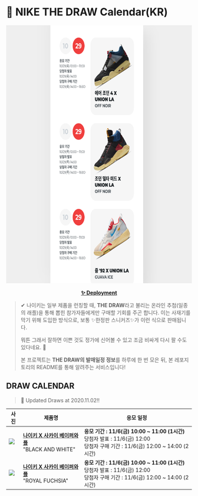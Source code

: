 # 👟 NIKE THE DRAW Calendar(KR)

<div align="center">
  <a href="https://junhoyeo.github.io/NIKE-THE-DRAW-Calendar/">
    <img src="./docs/images/preview.png" alt="Preview image of deployed application" height="700px" width="700px" />
  </a>
</div>

<p align="center">
  <a href="https://junhoyeo.github.io/NIKE-THE-DRAW-Calendar/">
    <strong>✨ Deployment</strong>
  </a>
</p>

> ✔ 나이키는 일부 제품을 런칭할 때, **THE DRAW**라고 불리는 온라인 추첨(일종의 래플)을 통해 뽑힌 참가자들에게만 구매할 기회를 주곤 합니다. 이는 사재기를 막기 위해 도입한 방식으로, 보통 ✨한정판 스니커즈✨가 이런 식으로 판매됩니다.
>
> 뭐튼 그래서 잘하면 이쁜 것도 정가에 신어볼 수 있고 조금 비싸게 다시 팔 수도 있다네요. 🤭
>
> 본 프로젝트는 **THE DRAW의 발매일정 정보**를 하루에 한 번 모은 뒤, 본 레포지토리의 README를 통해 알려주는 서비스입니다!

## DRAW CALENDAR

<!-- DRAW CALENDAR: START -->

> 👟 Updated Draws at 2020.11.02‼️

| 사진 | 제품명 | 응모 일정 |
| --- | ---- | ------- |
| <img src="https://static-breeze.nike.co.kr/kr/ko_kr/cmsstatic/product/CV1363-001/a5765008-91ec-4b30-8cf0-033dcd18f7b9_primary.jpg?gallery" width="256" /> | <a href="https://www.nike.com/kr/launch/t/men/fw/nike-sportswear/CV1363-001/scnp24/nike-vaporwaffle-sacai"><strong>나이키 X 사카이 베이퍼와플</strong><br /></a> "BLACK AND WHITE" | <strong>응모 기간 : 11/6(금) 10:00 ~ 11:00 (1시간)</strong><br />당첨자 발표 : 11/6(금) 12:00<br />당첨자 구매 기간 : 11/6(금) 12:00 ~ 14:00 (2시간) |
| <img src="https://static-breeze.nike.co.kr/kr/ko_kr/cmsstatic/product/CV1363-100/6b29e446-0d61-4934-b28b-53ac993cfa61_primary.jpg?gallery" width="256" /> | <a href="https://www.nike.com/kr/launch/t/men/fw/nike-sportswear/CV1363-100/ctvl87/nike-vaporwaffle-sacai"><strong>나이키 X 사카이 베이퍼와플</strong><br /></a> "ROYAL FUCHSIA" | <strong>응모 기간 : 11/6(금) 10:00 ~ 11:00 (1시간)</strong><br />당첨자 발표 : 11/6(금) 12:00<br />당첨자 구매 기간 : 11/6(금) 12:00 ~ 14:00 (2시간) |

<!-- DRAW CALENDAR: END -->

